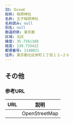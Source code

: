 ```yaml
---
ID: Ovvwd
総称: 稲荷神社
名称: 王子稲荷神社
名称読み: null
別名: null
都道府県: 東京都
区域: 北区
緯度: 35.7561168
経度: 139.733422
郵便番号: 1140021
住所: 東京都北区岸町１丁目１２−２６
---
```


## その他

### 参考URL

| URL | 説明          |
| --- | ------------- |
|     | OpenStreetMap |
